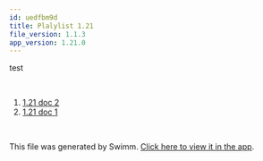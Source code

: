 ```yaml
---
id: uedfbm9d
title: Plalylist 1.21
file_version: 1.1.3
app_version: 1.21.0
---
```


<!-- Intro - Do not remove this comment -->
test

<br/>

<!-- Steps - Do not remove this comment -->
1. [1.21 doc 2](121-doc-2.fh2zzm4x.sw.md)
2. [1.21 doc 1](121-doc-1.0cy2wo6f.sw.md)


<br/>

This file was generated by Swimm. [Click here to view it in the app](https://swimm-web-app.web.app/repos/Z2l0aHViJTNBJTNBY3NoYXJwLXNoYXVsLXRlc3QlM0ElM0Fzd2ltbWlv/playlists/uedfbm9d).
